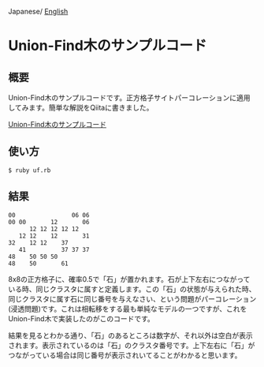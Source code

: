 Japanese/ [English](README.md)

# Union-Find木のサンプルコード

## 概要

Union-Find木のサンプルコードです。正方格子サイトパーコレーションに適用してみます。簡単な解説をQiitaに書きました。

[Union-Find木のサンプルコード](http://qiita.com/kaityo256/items/5a3b03ff465778c23f6a)


## 使い方

    $ ruby uf.rb

## 結果

    00                06 06
    00 00       12       06
          12 12 12 12 12    
       12 12    12       31
    32    12 12    37       
       41          37 37 37
    48    50 50 50          
    48    50       61       

8x8の正方格子に、確率0.5で「石」が置かれます。石が上下左右につながっている時、同じクラスタに属すと定義します。この「石」の状態が与えられた時、同じクラスタに属す石に同じ番号を与えなさい、という問題がパーコレーション(浸透問題)です。これは相転移をする最も単純なモデルの一つですが、これをUnion-Find木で実装したのがこのコードです。

結果を見るとわかる通り、「石」のあるところは数字が、それ以外は空白が表示されます。表示されているのは「石」のクラスタ番号です。上下左右に「石」がつながっている場合は同じ番号が表示されいてることがわかると思います。

